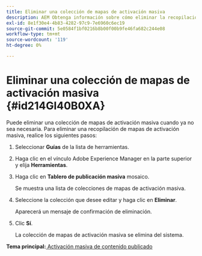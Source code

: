 ```yaml
---
title: Eliminar una colección de mapas de activación masiva
description: AEM Obtenga información sobre cómo eliminar la recopilación de mapas de activación masiva en las Guías de.
exl-id: 8e1f30e4-4b83-4282-97c9-7e6960c6ec19
source-git-commit: 5e0584f1bf0216b8b00f00b9fe46fa682c244e08
workflow-type: tm+mt
source-wordcount: '119'
ht-degree: 0%

---
```


# Eliminar una colección de mapas de activación masiva {#id214GI40B0XA}

Puede eliminar una colección de mapas de activación masiva cuando ya no sea necesaria. Para eliminar una recopilación de mapas de activación masiva, realice los siguientes pasos:

1. Seleccionar **Guías** de la lista de herramientas.

1. Haga clic en el vínculo Adobe Experience Manager en la parte superior y elija **Herramientas**.

1. Haga clic en **Tablero de publicación masiva** mosaico.

   Se muestra una lista de colecciones de mapas de activación masiva.

1. Seleccione la colección que desee editar y haga clic en **Eliminar**.

   Aparecerá un mensaje de confirmación de eliminación.

1. Clic **Sí**.

   La colección de mapas de activación masiva se elimina del sistema.


**Tema principal:**[ Activación masiva de contenido publicado](conf-bulk-activation.md)
